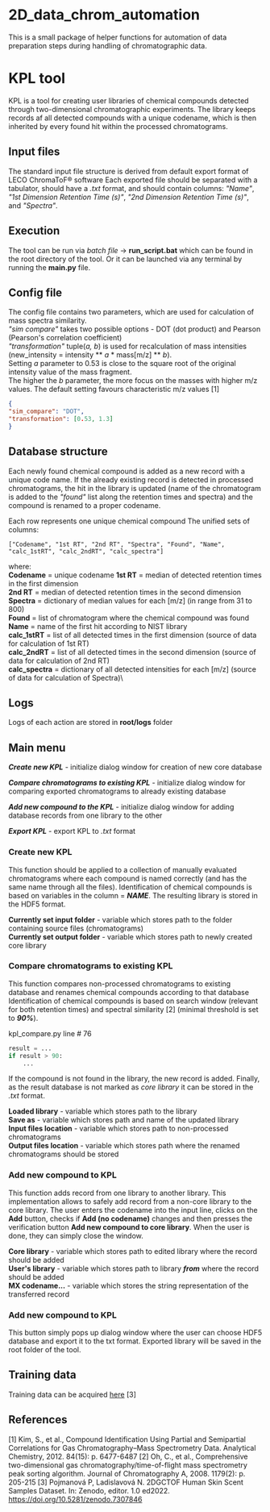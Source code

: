 # 2D_data_chrom_automation

This is a small package of helper functions for automation of data preparation steps during handling of chromatographic
data.


# KPL tool

KPL is a tool for creating user libraries of chemical compounds detected through two-dimensional chromatographic experiments.
The library keeps records af all detected compounds with a unique codename, which is then inherited by every found hit within the processed chromatograms.

## Input files

The standard input file structure is derived from default export format of LECO ChromaToF® software
Each exported file should be separated with a tabulator, should have a _.txt_ format, and should contain columns: _"Name"_, _"1st Dimension Retention Time (s)"_,
_"2nd Dimension Retention Time (s)"_, and _"Spectra"_.

## Execution

The tool can be run via _batch file_ -> **run_script.bat** which can be found in the root directory of the tool.
Or it can be launched via any terminal by running the **main.py** file.

## Config file

The config file contains two parameters, which are used for calculation of mass spectra similarity.\
_"sim compare"_ takes two possible options - DOT (dot product) and Pearson (Pearson's correlation coefficient)\
_"transformation"_ tuple(_a, b_) is used for recalculation of mass intensities (new_intensity = intensity ** _a_ * mass[m/z] ** _b_).\
Setting _a_ parameter to 0.53 is close to the square root of the original intensity value of the mass fragment.\
The higher the _b_ parameter, the more focus on the masses with higher m/z values.
The default setting favours characteristic m/z values [1]


```json
{
"sim_compare": "DOT",
"transformation": [0.53, 1.3]
}
```

## Database structure

Each newly found chemical compound is added as a new record with a unique code name. If the already existing record is detected in processed chromatograms,
the hit in the library is updated (name of the chromatogram is added to the _"found"_ list along the retention times and spectra) and the compound is renamed to a proper codename.

Each row represents one unique chemical compound
The unified sets of columns:
```
["Codename", "1st RT", "2nd RT", "Spectra", "Found", "Name", "calc_1stRT", "calc_2ndRT", "calc_spectra"]
```
where:\
**Codename** = unique codename
**1st RT** = median of detected retention times in the first dimension\
**2nd RT** = median of detected retention times in the second dimension\
**Spectra** = dictionary of median values for each [m/z] (in range from 31 to 800)\
**Found** = list of chromatogram where the chemical compound was found\
**Name** = name of the first hit according to NIST library\
**calc_1stRT** = list of all detected times in the first dimension (source of data for calculation of 1st RT)\
**calc_2ndRT** = list of all detected times in the second dimension (source of data for calculation of 2nd RT)\
**calc_spectra** = dictionary of all detected intensities for each [m/z] (source of data for calculation of Spectra)\

## Logs
Logs of each action are stored in **root/logs** folder

## Main menu

_**Create new KPL**_ - initialize dialog window for creation of new core database

_**Compare chromatograms to existing KPL**_ - initialize dialog window for comparing exported chromatograms to already existing database

_**Add new compound to the KPL**_ - initialize dialog window for adding database records from one library to the other

_**Export KPL**_ - export KPL to _.txt_ format


### Create new KPL

This function should be applied to a collection of manually evaluated chromatograms where each compound is named correctly (and has the same name through all the files).
Identification of chemical compounds is based on variables in the column = **_NAME_**.
The resulting library is stored in the HDF5 format.

**Currently set input folder** - variable which stores path to the folder containing source files (chromatograms)\
**Currently set output folder** - variable which stores path to newly created core library

### Compare chromatograms to existing KPL

This function compares non-processed chromatograms to existing database and renames chemical compounds according to that database
Identification of chemical compounds is based on search window (relevant for both retention times) and spectral similarity [2] (minimal threshold is set to **_90%_**).

kpl_compare.py line # 76
```python
result = ...
if result > 90:
    ...
```

If the compound is not found in the library, the new record is added.
Finally, as the result database is not marked as _core library_ it can be stored in the _.txt_ format.

**Loaded library** - variable which stores path to the library\
**Save as** - variable which stores path and name of the updated library\
**Input files location** - variable which stores path to non-processed chromatograms\
**Output files location** - variable which stores path where the renamed chromatograms should be stored

### Add new compound to KPL

This function adds record from one library to another library. This implementation allows to safely add record from a non-core library to the core library.
The user enters the codename into the input line, clicks on the **Add** button, checks if **Add (no codename)** changes and then presses the verification button **Add new compound to core library**.
When the user is done, they can simply close the window.

**Core library** - variable which stores path to edited library where the record should be added\
**User's library** - variable which stores path to library _**from**_ where the record should be added\
**MX codename...** - variable which stores the string representation of the transferred record

### Add new compound to KPL
This button simply pops up dialog window where the user can choose HDF5 database and export it to the txt format.
Exported library will be saved in the root folder of the tool.

## Training data
Training data can be acquired [here](https://doi.org/10.5281/zenodo.7307846) [3]


## References

[1] Kim, S., et al., Compound Identification Using Partial and Semipartial Correlations for Gas Chromatography–Mass Spectrometry Data. Analytical Chemistry, 2012. 84(15): p. 6477-6487
[2] Oh, C., et al., Comprehensive two-dimensional gas chromatography/time-of-flight mass spectrometry peak sorting algorithm. Journal of Chromatography A, 2008. 1179(2): p. 205-215
[3] Pojmanová P, Ladislavová N. 2DGCTOF Human Skin Scent Samples Dataset. In: Zenodo, editor. 1.0 ed2022. https://doi.org/10.5281/zenodo.7307846